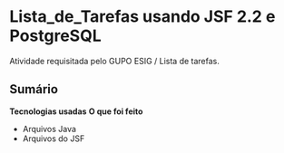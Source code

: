 # Lista_de_Tarefas usando JSF 2.2 e PostgreSQL
Atividade requisitada pelo GUPO ESIG / Lista de tarefas.

## Sumário
**Tecnologias usadas**
**O que foi feito**
- Arquivos Java
- Arquivos do JSF
  
